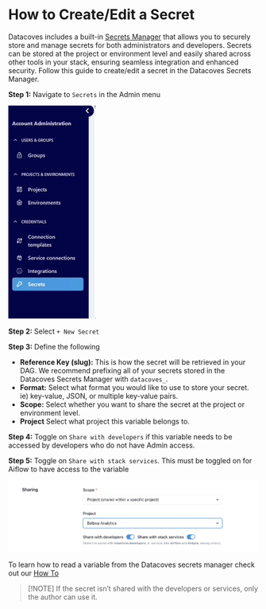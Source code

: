 # How to Create/Edit a Secret

Datacoves includes a built-in [Secrets Manager](reference/admin-menu/secrets.md) that allows you to securely store and manage secrets for both administrators and developers. Secrets can be stored at the project or environment level and easily shared across other tools in your stack, ensuring seamless integration and enhanced security. Follow this guide to create/edit a secret in the Datacoves Secrets Manager.

**Step 1:** Navigate to `Secrets` in the Admin menu

![secrets](assets/admin_menu_secrets.gif)

**Step 2:** Select `+ New Secret`

**Step 3:** Define the following
- **Reference Key (slug):** This is how the secret will be retrieved in your DAG. We recommend prefixing all of your secrets stored in the Datacoves Secrets Manager with `datacoves_`.
- **Format:** Select what format you would like to use to store your secret. ie) key-value, JSON, or multiple key-value pairs.
- **Scope:** Select whether you want to share the secret at the project or environment level.
- **Project** Select what project this variable belongs to.

**Step 4:** Toggle on `Share with developers` if this variable needs to be accessed by developers who do not have Admin access.

**Step 5:** Toggle on `Share with stack services`. This must be toggled on for Aiflow to have access to the variable

![Toggle secret access](assets/datacoves_secrets_sharing_toggle.jpg)

To learn how to read a variable from the Datacoves secrets manager check out our [How To](how-tos/airflow/use-datacoves-secrets-manager.md)

>[!NOTE] If the secret isn’t shared with the developers or services, only the author can use it.
